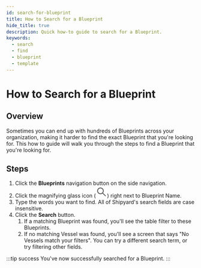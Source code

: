 ```yaml
---
id: search-for-blueprint
title: How to Search for a Blueprint
hide_title: true
description: Quick how-to guide to search for a Blueprint.
keywords:
  - search
  - find
  - blueprint
  - template
---
```


# How to Search for a Blueprint

## Overview

Sometimes you can end up with hundreds of Blueprints across your organization, making it harder to find the exact Blueprint that you're looking for. This how to guide will walk you through the steps to find a Blueprint that you're looking for.

## Steps

1. Click the **Blueprints** navigation button on the side navigation.
2. Click the magnifying glass icon (![Magnifying Glass Icon](../../.gitbook/assets/magnifying-glass.png)) right next to Blueprint Name.
3. Type the words you want to find. All of Shipyard's search fields are case insensitive.
4. Click the **Search** button.
   1. If a matching Blueprint was found, you'll see the table filter to these Blueprints.
   2. If no matching Vessel was found, you'll see a screen that says "No Vessels match your filters". You can try a different search term, or try filtering other fields.

:::tip success
You've now successfully searched for a Blueprint.
:::